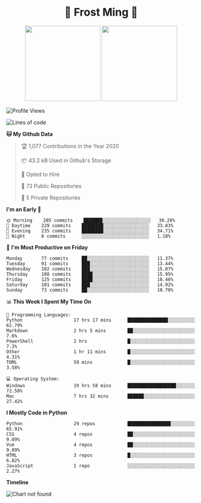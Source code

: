 <h1 align="center">🦄 Frost Ming 🐍</h1>

<p align="center">
  <img height="200" src="https://github-readme-stats.vercel.app/api?username=frostming&show_icons=true&theme=dracula&include_all_commits=true" />
  <img height="200" src="https://github-readme-stats.vercel.app/api/top-langs/?username=frostming&theme=dracula&show_icons=true" />
</p>

<!--START_SECTION:waka-->
![Profile Views](http://img.shields.io/badge/Profile%20Views-7-blue)

![Lines of code](https://img.shields.io/badge/From%20Hello%20World%20I%27ve%20Written-13.9%20million%20lines%20of%20code-blue)

**🐱 My Github Data** 

> 🏆 1,077 Contributions in the Year 2020
 > 
> 📦 43.2 kB Used in Github's Storage 
 > 
> 💼 Opted to Hire
 > 
> 📜 73 Public Repositories
 > 
> 🔑 5 Private Repositories 

**I'm an Early 🐤** 

```text
🌞 Morning    205 commits    ███████░░░░░░░░░░░░░░░░░░   30.28% 
🌆 Daytime    229 commits    ████████░░░░░░░░░░░░░░░░░   33.83% 
🌃 Evening    235 commits    ████████░░░░░░░░░░░░░░░░░   34.71% 
🌙 Night      8 commits      ░░░░░░░░░░░░░░░░░░░░░░░░░   1.18%

```
📅 **I'm Most Productive on Friday** 

```text
Monday       77 commits     ██░░░░░░░░░░░░░░░░░░░░░░░   11.37% 
Tuesday      91 commits     ███░░░░░░░░░░░░░░░░░░░░░░   13.44% 
Wednesday    102 commits    ███░░░░░░░░░░░░░░░░░░░░░░   15.07% 
Thursday     108 commits    ████░░░░░░░░░░░░░░░░░░░░░   15.95% 
Friday       125 commits    ████░░░░░░░░░░░░░░░░░░░░░   18.46% 
Saturday     101 commits    ███░░░░░░░░░░░░░░░░░░░░░░   14.92% 
Sunday       73 commits     ██░░░░░░░░░░░░░░░░░░░░░░░   10.78%

```


📊 **This Week I Spent My Time On** 

```text
💬 Programming Languages: 
Python                   17 hrs 17 mins      ███████████████░░░░░░░░░░   62.79% 
Markdown                 2 hrs 5 mins        ██░░░░░░░░░░░░░░░░░░░░░░░   7.6% 
PowerShell               2 hrs               █░░░░░░░░░░░░░░░░░░░░░░░░   7.3% 
Other                    1 hr 11 mins        █░░░░░░░░░░░░░░░░░░░░░░░░   4.31% 
TOML                     59 mins             █░░░░░░░░░░░░░░░░░░░░░░░░   3.58%

💻 Operating System: 
Windows                  19 hrs 58 mins      ██████████████████░░░░░░░   72.58% 
Mac                      7 hrs 32 mins       ██████░░░░░░░░░░░░░░░░░░░   27.42%

```

**I Mostly Code in Python** 

```text
Python                   29 repos            ████████████████░░░░░░░░░   65.91% 
CSS                      4 repos             ██░░░░░░░░░░░░░░░░░░░░░░░   9.09% 
Vue                      4 repos             ██░░░░░░░░░░░░░░░░░░░░░░░   9.09% 
HTML                     3 repos             █░░░░░░░░░░░░░░░░░░░░░░░░   6.82% 
JavaScript               1 repo              ░░░░░░░░░░░░░░░░░░░░░░░░░   2.27%

```


**Timeline**

![Chart not found](https://github.com/frostming/frostming/blob/master/charts/bar_graph.png) 


<!--END_SECTION:waka-->

